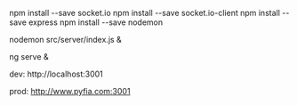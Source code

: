 npm install --save socket.io
npm install --save socket.io-client
npm install --save express
npm install --save nodemon

nodemon src/server/index.js &

ng serve &

dev: http://localhost:3001

prod: http://www.pyfia.com:3001
